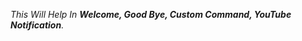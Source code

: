 <hTutorial for Embed Message>

*This Will Help In __Welcome, Good Bye, Custom Command, YouTube Notification__.*

